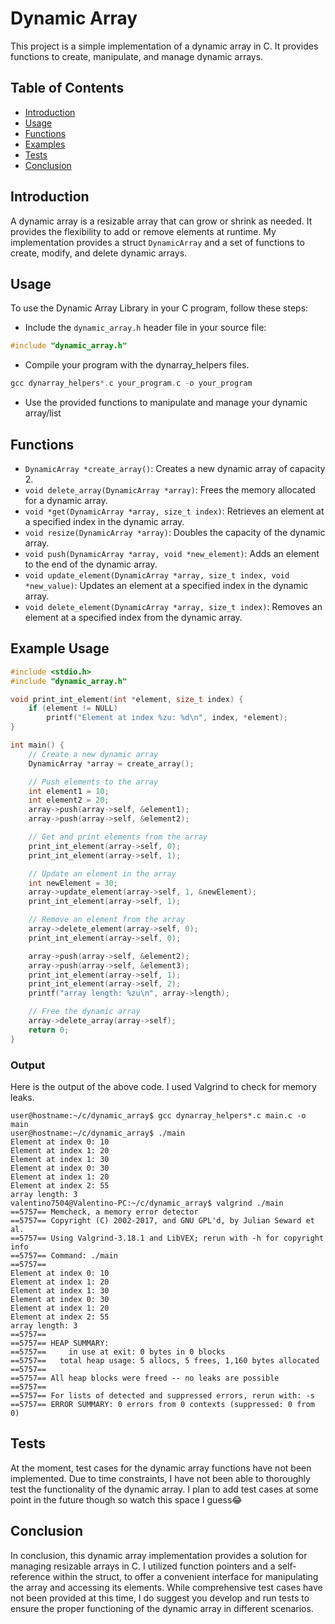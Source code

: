 # Dynamic Array

This project is a simple implementation of a dynamic array in C. It provides functions to create, manipulate, and manage dynamic arrays.

## Table of Contents

- [Introduction](#introduction)
- [Usage](#usage)
- [Functions](#functions)
- [Examples](#example-usage)
- [Tests](#tests)
- [Conclusion](#conclusion)

## Introduction

A dynamic array is a resizable array that can grow or shrink as needed. It provides the flexibility to add or remove elements at runtime. My implementation provides a struct `DynamicArray` and a set of functions to create, modify, and delete dynamic arrays.

## Usage

To use the Dynamic Array Library in your C program, follow these steps:

- Include the `dynamic_array.h` header file in your source file:

```c
#include "dynamic_array.h"
```

- Compile your program with the dynarray_helpers files.

```c
gcc dynarray_helpers*.c your_program.c -o your_program
```

- Use the provided functions to manipulate and manage your dynamic array/list

## Functions

- ``DynamicArray *create_array()``: Creates a new dynamic array of capacity 2.
- ``void delete_array(DynamicArray *array)``: Frees the memory allocated for a dynamic array.
- ``void *get(DynamicArray *array, size_t index)``: Retrieves an element at a specified index in the dynamic array.
- ``void resize(DynamicArray *array)``: Doubles the capacity of the dynamic array.
- ``void push(DynamicArray *array, void *new_element)``: Adds an element to the end of the dynamic array.
- ``void update_element(DynamicArray *array, size_t index, void *new_value)``: Updates an element at a specified index in the dynamic array.
- ``void delete_element(DynamicArray *array, size_t index)``: Removes an element at a specified index from the dynamic array.

## Example Usage

```c
#include <stdio.h>
#include "dynamic_array.h"

void print_int_element(int *element, size_t index) {
    if (element != NULL)
        printf("Element at index %zu: %d\n", index, *element);
}

int main() {
    // Create a new dynamic array
    DynamicArray *array = create_array();

    // Push elements to the array
    int element1 = 10;
    int element2 = 20;
    array->push(array->self, &element1);
    array->push(array->self, &element2);

    // Get and print elements from the array
    print_int_element(array->self, 0);
    print_int_element(array->self, 1);

    // Update an element in the array
    int newElement = 30;
    array->update_element(array->self, 1, &newElement);
    print_int_element(array->self, 1);

    // Remove an element from the array
    array->delete_element(array->self, 0);
    print_int_element(array->self, 0);

    array->push(array->self, &element2);
    array->push(array->self, &element3);
    print_int_element(array->self, 1);
    print_int_element(array->self, 2);
    printf("array length: %zu\n", array->length);

    // Free the dynamic array
    array->delete_array(array->self);
    return 0;
}
```

### Output

Here is the output of the above code. I used Valgrind to check for memory leaks.

```console
user@hostname:~/c/dynamic_array$ gcc dynarray_helpers*.c main.c -o main
user@hostname:~/c/dynamic_array$ ./main
Element at index 0: 10
Element at index 1: 20
Element at index 1: 30
Element at index 0: 30
Element at index 1: 20
Element at index 2: 55
array length: 3
valentino7504@Valentino-PC:~/c/dynamic_array$ valgrind ./main
==5757== Memcheck, a memory error detector
==5757== Copyright (C) 2002-2017, and GNU GPL'd, by Julian Seward et al.
==5757== Using Valgrind-3.18.1 and LibVEX; rerun with -h for copyright info
==5757== Command: ./main
==5757== 
Element at index 0: 10
Element at index 1: 20
Element at index 1: 30
Element at index 0: 30
Element at index 1: 20
Element at index 2: 55
array length: 3
==5757== 
==5757== HEAP SUMMARY:
==5757==     in use at exit: 0 bytes in 0 blocks
==5757==   total heap usage: 5 allocs, 5 frees, 1,160 bytes allocated
==5757== 
==5757== All heap blocks were freed -- no leaks are possible
==5757== 
==5757== For lists of detected and suppressed errors, rerun with: -s
==5757== ERROR SUMMARY: 0 errors from 0 contexts (suppressed: 0 from 0)
```

## Tests

At the moment, test cases for the dynamic array functions have not been implemented. Due to time constraints, I have not been able to thoroughly test the functionality of the dynamic array. I plan to add test cases at some point in the future though so watch this space I guess😂

## Conclusion

In conclusion, this dynamic array implementation provides a solution for managing resizable arrays in C. I utilized function pointers and a self-reference within the struct, to offer a convenient interface for manipulating the array and accessing its elements. While comprehensive test cases have not been provided at this time, I do suggest you develop and run tests to ensure the proper functioning of the dynamic array in different scenarios.
